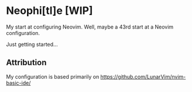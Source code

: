 # Neophi[tl]e [WIP]

My start at configuring Neovim. Well, maybe a 43rd start at a Neovim configuration.

Just getting started...

## Attribution

My configuration is based primarily on https://github.com/LunarVim/nvim-basic-ide/

